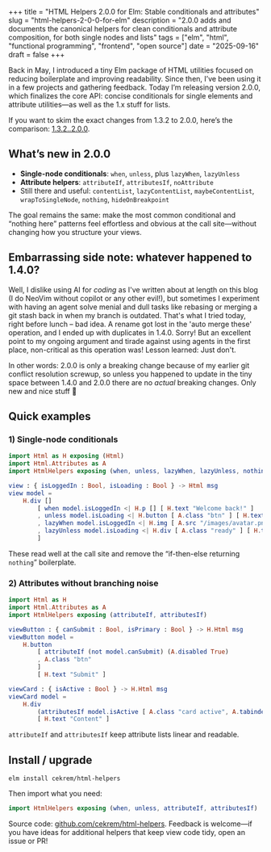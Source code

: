 +++
title = "HTML Helpers 2.0.0 for Elm: Stable conditionals and attributes"
slug = "html-helpers-2-0-0-for-elm"
description = "2.0.0 adds and documents the canonical helpers for clean conditionals and attribute composition, for both single nodes and lists"
tags = ["elm", "html", "functional programming", "frontend", "open source"]
date = "2025-09-16"
draft = false
+++

Back in May, I introduced a tiny Elm package of HTML utilities focused on reducing boilerplate and improving readability. Since then, I’ve been using it in a few projects and gathering feedback. Today I’m releasing version 2.0.0, which finalizes the core API: concise conditionals for single elements and attribute utilities—as well as the 1.x stuff for lists.

If you want to skim the exact changes from 1.3.2 to 2.0.0, here’s the comparison: [1.3.2..2.0.0](https://github.com/cekrem/html-helpers/compare/1.3.2..2.0.0).

## What’s new in 2.0.0

- **Single-node conditionals**: `when`, `unless`, plus `lazyWhen`, `lazyUnless`
- **Attribute helpers**: `attributeIf`, `attributesIf`, `noAttribute`
- Still there and useful: `contentList`, `lazyContentList`, `maybeContentList`, `wrapToSingleNode`, `nothing`, `hideOnBreakpoint`

The goal remains the same: make the most common conditional and “nothing here” patterns feel effortless and obvious at the call site—without changing how you structure your views.

## Embarrassing side note: whatever happened to 1.4.0?

Well, I dislike using AI for _coding_ as I've written about at length on this blog (I do NeoVim without copilot or any other evil!), but sometimes I experiment with having an agent solve menial and dull tasks like rebasing or merging a git stash back in when my branch is outdated. That's what I tried today, right before lunch – bad idea. A rename got lost in the 'auto merge these' operation, and I ended up with duplicates in 1.4.0. Sorry! But an excellent point to my ongoing argument and tirade against using agents in the first place, non-critical as this operation was! Lesson learned: Just don't.

In other words: 2.0.0 is only a breaking change because of my earlier git conflict resolution screwup, so unless you happened to update in the tiny space between 1.4.0 and 2.0.0 there are no _actual_ breaking changes. Only new and nice stuff 🤤

## Quick examples

### 1) Single-node conditionals

```elm
import Html as H exposing (Html)
import Html.Attributes as A
import HtmlHelpers exposing (when, unless, lazyWhen, lazyUnless, nothing)

view : { isLoggedIn : Bool, isLoading : Bool } -> Html msg
view model =
    H.div []
        [ when model.isLoggedIn <| H.p [] [ H.text "Welcome back!" ]
        , unless model.isLoading <| H.button [ A.class "btn" ] [ H.text "Refresh" ]
        , lazyWhen model.isLoggedIn <| H.img [ A.src "/images/avatar.png", A.alt "Avatar" ] []
        , lazyUnless model.isLoading <| H.div [ A.class "ready" ] [ H.text "Ready" ]
        ]
```

These read well at the call site and remove the “if-then-else returning `nothing`” boilerplate.

### 2) Attributes without branching noise

```elm
import Html as H
import Html.Attributes as A
import HtmlHelpers exposing (attributeIf, attributesIf)

viewButton : { canSubmit : Bool, isPrimary : Bool } -> H.Html msg
viewButton model =
    H.button
        [ attributeIf (not model.canSubmit) (A.disabled True)
        , A.class "btn"
        ]
        [ H.text "Submit" ]

viewCard : { isActive : Bool } -> H.Html msg
viewCard model =
    H.div
        (attributesIf model.isActive [ A.class "card active", A.tabindex 0 ])
        [ H.text "Content" ]
```

`attributeIf` and `attributesIf` keep attribute lists linear and readable.

## Install / upgrade

```
elm install cekrem/html-helpers
```

Then import what you need:

```elm
import HtmlHelpers exposing (when, unless, attributeIf, attributesIf)
```

Source code: [github.com/cekrem/html-helpers](https://github.com/cekrem/html-helpers). Feedback is welcome—if you have ideas for additional helpers that keep view code tidy, open an issue or PR!

